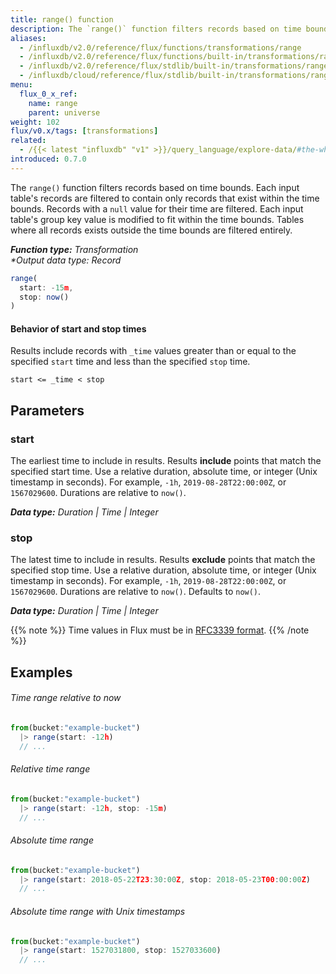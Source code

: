 ```yaml
---
title: range() function
description: The `range()` function filters records based on time bounds.
aliases:
  - /influxdb/v2.0/reference/flux/functions/transformations/range
  - /influxdb/v2.0/reference/flux/functions/built-in/transformations/range/
  - /influxdb/v2.0/reference/flux/stdlib/built-in/transformations/range/
  - /influxdb/cloud/reference/flux/stdlib/built-in/transformations/range/
menu:
  flux_0_x_ref:
    name: range
    parent: universe
weight: 102
flux/v0.x/tags: [transformations]
related:
  - /{{< latest "influxdb" "v1" >}}/query_language/explore-data/#the-where-clause, InfluxQL – WHERE
introduced: 0.7.0
---
```


The `range()` function filters records based on time bounds.
Each input table's records are filtered to contain only records that exist within the time bounds.
Records with a `null` value for their time are filtered.
Each input table's group key value is modified to fit within the time bounds.
Tables where all records exists outside the time bounds are filtered entirely.

_**Function type:** Transformation_  
_**Output data type:* Record_

```js
range(
  start: -15m,
  stop: now()
)
```

#### Behavior of start and stop times
Results include records with `_time` values greater than or equal to the specified `start`
time and less than the specified `stop` time.

```
start <= _time < stop
```

## Parameters

### start
The earliest time to include in results.
Results **include** points that match the specified start time.
Use a relative duration, absolute time, or integer (Unix timestamp in seconds).
For example, `-1h`, `2019-08-28T22:00:00Z`, or `1567029600`.
Durations are relative to `now()`.

_**Data type:** Duration | Time | Integer_

### stop
The latest time to include in results.
Results **exclude** points that match the specified stop time.
Use a relative duration, absolute time, or integer (Unix timestamp in seconds).
For example, `-1h`, `2019-08-28T22:00:00Z`, or `1567029600`.
Durations are relative to `now()`.
Defaults to `now()`.

_**Data type:** Duration | Time | Integer_

{{% note %}}
Time values in Flux must be in [RFC3339 format](/flux/v0.x/spec/types#timestamp-format).
{{% /note %}}

## Examples

###### Time range relative to now
```js
from(bucket:"example-bucket")
  |> range(start: -12h)
  // ...
```

###### Relative time range
```js
from(bucket:"example-bucket")
  |> range(start: -12h, stop: -15m)
  // ...
```

###### Absolute time range
```js
from(bucket:"example-bucket")
  |> range(start: 2018-05-22T23:30:00Z, stop: 2018-05-23T00:00:00Z)
  // ...
```

###### Absolute time range with Unix timestamps
```js
from(bucket:"example-bucket")
  |> range(start: 1527031800, stop: 1527033600)
  // ...
```
